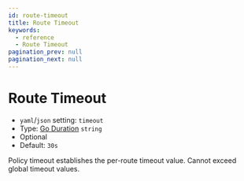 ```yaml
---
id: route-timeout
title: Route Timeout
keywords:
  - reference
  - Route Timeout
pagination_prev: null
pagination_next: null
---
```


# Route Timeout

- `yaml`/`json` setting: `timeout`
- Type: [Go Duration](https://golang.org/pkg/time/#Duration.String) `string`
- Optional
- Default: `30s`

Policy timeout establishes the per-route timeout value. Cannot exceed global timeout values.
